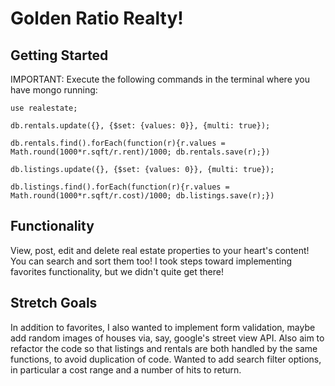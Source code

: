 
# Golden Ratio Realty!

## Getting Started
IMPORTANT: Execute the following commands in the terminal where you have mongo running:

```
use realestate;

db.rentals.update({}, {$set: {values: 0}}, {multi: true});

db.rentals.find().forEach(function(r){r.values = Math.round(1000*r.sqft/r.rent)/1000; db.rentals.save(r);})

db.listings.update({}, {$set: {values: 0}}, {multi: true});

db.listings.find().forEach(function(r){r.values = Math.round(1000*r.sqft/r.cost)/1000; db.listings.save(r);})
```

## Functionality
View, post, edit and delete real estate properties to your heart's content! You can search and sort them too! I took steps toward implementing favorites functionality, but we didn't quite get there!

## Stretch Goals
In addition to favorites, I also wanted to implement form validation, maybe add random images of houses via, say, google's street view API. Also aim to refactor the code so that listings and rentals are both handled by the same functions, to avoid duplication of code. Wanted to add search filter options, in particular a cost range and a number of hits to return.
